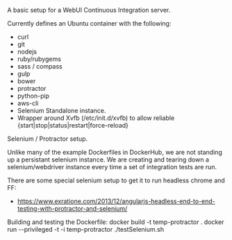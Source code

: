 A basic setup for a WebUI Continuous Integration server.

Currently defines an Ubuntu container with the following:
- curl
- git
- nodejs
- ruby/rubygems
- sass / compass
- gulp
- bower
- protractor
- python-pip
- aws-cli
- Selenium Standalone instance.
- Wrapper around Xvfb (/etc/init.d/xvfb) to allow reliable {start|stop|status|restart|force-reload}

Selenium / Protractor setup.

Unlike many of the example Dockerfiles in DockerHub, we are not standing up a persistant selenium instance. We are creating and tearing down a selenium/webdriver instance every time a set of integration tests are run.

There are some special selenium setup to get it to run headless chrome and FF:
- https://www.exratione.com/2013/12/angularjs-headless-end-to-end-testing-with-protractor-and-selenium/

Building and testing the Dockerfile:
    docker build -t temp-protractor .
    docker run --privileged -t -i temp-protractor ./testSelenium.sh
